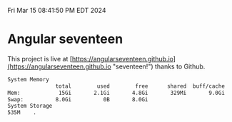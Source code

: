 Fri Mar 15 08:41:50 PM EDT 2024

# Angular seventeen


This project is live at [https://angularseventeen.github.io](https://angularseventeen.github.io "seventeen!") thanks to Github.

```bash
System Memory
               total        used        free      shared  buff/cache   available
Mem:            15Gi       2.1Gi       4.8Gi       329Mi       9.0Gi        13Gi
Swap:          8.0Gi          0B       8.0Gi
System Storage
535M	.
```
```bash
